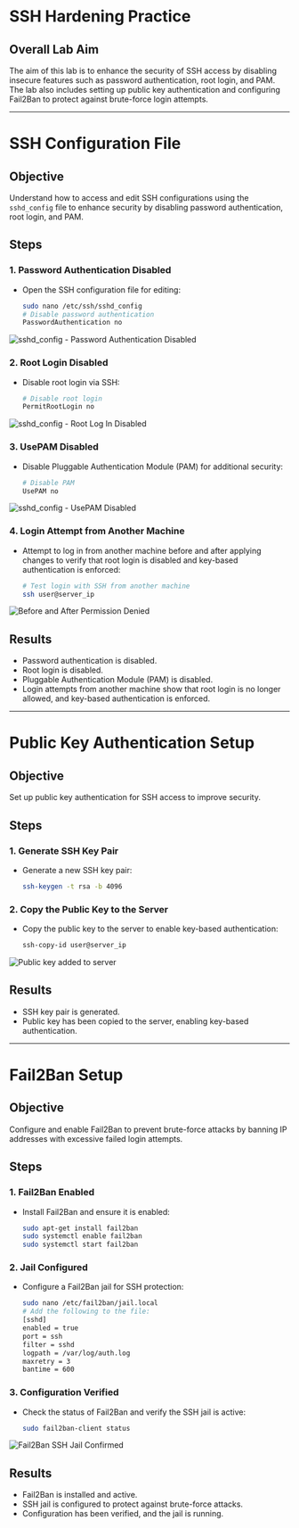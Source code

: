 # SSH Hardening Practice

## Overall Lab Aim
The aim of this lab is to enhance the security of SSH access by disabling insecure features such as password authentication, root login, and PAM. The lab also includes setting up public key authentication and configuring Fail2Ban to protect against brute-force login attempts.

---

# SSH Configuration File 

## Objective
Understand how to access and edit SSH configurations using the `sshd_config` file to enhance security by disabling password authentication, root login, and PAM.

## Steps

### 1. **Password Authentication Disabled**
   - Open the SSH configuration file for editing:
     ```bash
     sudo nano /etc/ssh/sshd_config
     # Disable password authentication
     PasswordAuthentication no
     ```
![sshd_config - Password Authentication Disabled](https://github.com/user-attachments/assets/ac03dc28-7847-4d0a-a242-6395c6ec9989)



### 2. **Root Login Disabled**
   - Disable root login via SSH:
     ```bash
     # Disable root login
     PermitRootLogin no
     ```
![sshd_config - Root Log In Disabled](https://github.com/user-attachments/assets/1b1d1a77-fd46-4746-84b9-5d08928dc7f2)

     

### 3. **UsePAM Disabled**
   - Disable Pluggable Authentication Module (PAM) for additional security:
     ```bash
     # Disable PAM
     UsePAM no
     ```
![sshd_config - UsePAM Disabled](https://github.com/user-attachments/assets/ae7b8d9b-2450-42de-aad7-e9b4a63078e1)

     

### 4. **Login Attempt from Another Machine**
   - Attempt to log in from another machine before and after applying changes to verify that root login is disabled and key-based authentication is enforced:
     ```bash
     # Test login with SSH from another machine
     ssh user@server_ip
     ```
![Before and After  Permission Denied](https://github.com/user-attachments/assets/16d1841e-5889-4a39-80cd-4fbae4826d58)

     

## Results
- Password authentication is disabled.
- Root login is disabled.
- Pluggable Authentication Module (PAM) is disabled.
- Login attempts from another machine show that root login is no longer allowed, and key-based authentication is enforced.

---

# Public Key Authentication Setup

## Objective
Set up public key authentication for SSH access to improve security.

## Steps

### 1. **Generate SSH Key Pair**
   - Generate a new SSH key pair:
     ```bash
     ssh-keygen -t rsa -b 4096
     ```

### 2. **Copy the Public Key to the Server**
   - Copy the public key to the server to enable key-based authentication:
     ```bash
     ssh-copy-id user@server_ip
     ```
![Public key added to server](https://github.com/user-attachments/assets/06f35ee4-1b9f-468f-afbc-61733d976478)


## Results
- SSH key pair is generated.
- Public key has been copied to the server, enabling key-based authentication.

---

# Fail2Ban Setup

## Objective
Configure and enable Fail2Ban to prevent brute-force attacks by banning IP addresses with excessive failed login attempts.

## Steps

### 1. **Fail2Ban Enabled**
   - Install Fail2Ban and ensure it is enabled:
     ```bash
     sudo apt-get install fail2ban
     sudo systemctl enable fail2ban
     sudo systemctl start fail2ban
     ```

### 2. **Jail Configured**
   - Configure a Fail2Ban jail for SSH protection:
     ```bash
     sudo nano /etc/fail2ban/jail.local
     # Add the following to the file:
     [sshd]
     enabled = true
     port = ssh
     filter = sshd
     logpath = /var/log/auth.log
     maxretry = 3
     bantime = 600
     ```

### 3. **Configuration Verified**
   - Check the status of Fail2Ban and verify the SSH jail is active:
     ```bash
     sudo fail2ban-client status
     ```
![Fail2Ban SSH Jail Confirmed](https://github.com/user-attachments/assets/b54da7b9-6168-4a99-9ef4-edcb47ec2233)


## Results
- Fail2Ban is installed and active.
- SSH jail is configured to protect against brute-force attacks.
- Configuration has been verified, and the jail is running.

